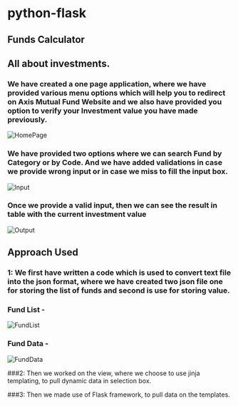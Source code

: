 # python-flask

## Funds Calculator


## All about investments.

### We have created a one page application, where we have provided various menu options which will help you to redirect on Axis Mutual Fund Website and we also have provided you option to verify your Investment value you have made previously.
![HomePage](Funds%20Calculator%20/screenshots/1_Homepage.png)

### We have provided two options where we can search Fund by Category or by Code. And we have added validations in case we provide wrong input or in case we miss to fill the input box.
![Input](Funds%20Calculator%20/screenshots/2_Input.png)

### Once we provide a valid input, then we can see the result in table with the current investment value
![Output](Funds%20Calculator%20/screenshots/3_Output.png)

## Approach Used

### 1: We first have written a code which is used to convert text file into the json format, where we have created two json file one for storing the list of funds and second is use for storing value.

### Fund List -
![FundList](Funds%20Calculator%20/screenshots/4_FundList.png)

### Fund Data -
![FundData](Funds%20Calculator%20/screenshots/5_FundData.png)

###2: Then we worked on the view, where we choose to use jinja templating, to pull dynamic data in selection box.

###3: Then we made use of Flask framework, to pull data on the templates.
